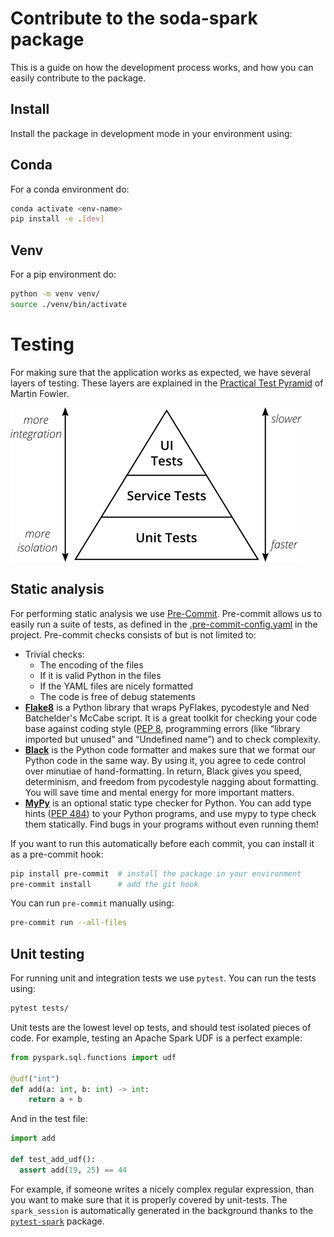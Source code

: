 # Contribute to the soda-spark package

This is a guide on how the development process works, and how you can easily
contribute to the package.

## Install

Install the package in development mode in your environment using:

## Conda

For a conda environment do:

``` bash
conda activate <env-name>
pip install -e .[dev]
```

## Venv

For a pip environment do:

``` bash
python -m venv venv/
source ./venv/bin/activate
```

# Testing

For making sure that the application works as expected, we have several layers
of testing. These layers are explained in the 
[Practical Test Pyramid](https://martinfowler.com/articles/practical-test-pyramid.html) 
of Martin Fowler.

![alt text](static/testing.png "Test Pyramid")

## Static analysis

For performing static analysis we use
[Pre-Commit](https://calmcode.io/pre-commit/the-problem.html). Pre-commit allows
us to easily run a suite of tests, as defined in the
[.pre-commit-config.yaml](.pre-commit-config.yaml) in the project. Pre-commit checks
consists of but is not limited to:

* Trivial checks:
	* The encoding of the files
	* If it is valid Python in the files
	* If the YAML files are nicely formatted
	* The code is free of debug statements
* [**Flake8**](https://pypi.org/project/flake8/) is a Python library that wraps
  PyFlakes, pycodestyle and Ned Batchelder's McCabe script. It is a great
  toolkit for checking your code base against coding style 
  ([PEP 8](https://www.python.org/dev/peps/pep-0008/), programming errors (like
  “library imported but unused” and “Undefined name”) and to check complexity.
* [**Black**](https://github.com/psf/black) is the Python code formatter and
  makes sure that we format our Python code in the same way. By using it, you
  agree to cede control over minutiae of hand-formatting. In return, Black gives
  you speed, determinism, and freedom from pycodestyle nagging about formatting.
  You will save time and mental energy for more important matters.
* [**MyPy**](https://github.com/python/mypy) is an optional static type checker
  for Python. You can add type hints 
  ([PEP 484](https://www.python.org/dev/peps/pep-0484/)) to your Python
  programs, and use mypy to type check them statically. Find bugs in your
  programs without even running them!

If you want to run this automatically before each commit, you can install it as
a pre-commit hook:

``` bash
pip install pre-commit  # install the package in your environment
pre-commit install      # add the git hook
```

You can run `pre-commit` manually using:

```bash
pre-commit run --all-files
```

## Unit testing

For running unit and integration tests we use `pytest`. You can run the tests
using:

```bash
pytest tests/
```

Unit tests are the lowest level op tests, and should test isolated pieces of
code. For example, testing an Apache Spark UDF is a perfect example:

```python
from pyspark.sql.functions import udf

@udf("int")
def add(a: int, b: int) -> int:
    return a + b
```

And in the test file:
```python
import add

def test_add_udf():
  assert add(19, 25) == 44
```

For example, if someone writes a nicely complex regular expression, than you
want to make sure that it is properly covered by unit-tests. The `spark_session`
is automatically generated in the background thanks to the
[`pytest-spark`](https://pypi.org/project/pytest-spark/) package.
